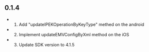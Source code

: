 ## 0.1.4

* 1. Add "updateIPEKOperationByKeyType" methed on the android
* 2. Implement updateEMVConfigByXml method on the iOS
* 3. Update SDK version to 4.1.5 
